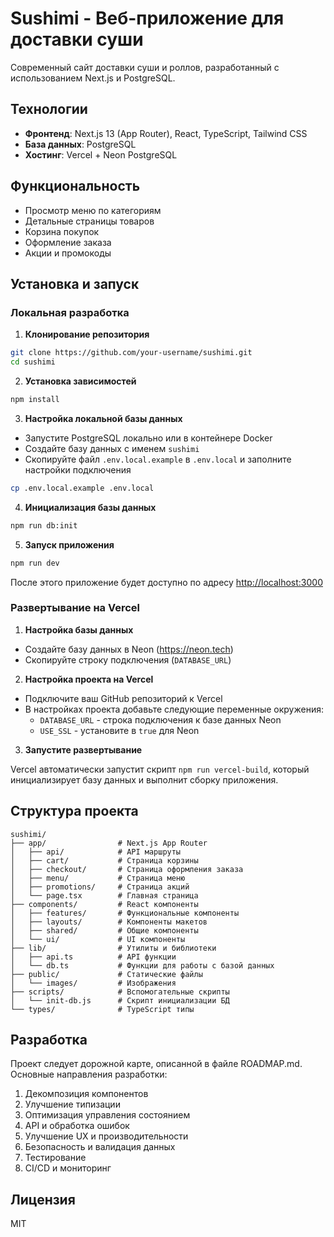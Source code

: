 # Sushimi - Веб-приложение для доставки суши

Современный сайт доставки суши и роллов, разработанный с использованием Next.js и PostgreSQL.

## Технологии

- **Фронтенд**: Next.js 13 (App Router), React, TypeScript, Tailwind CSS
- **База данных**: PostgreSQL
- **Хостинг**: Vercel + Neon PostgreSQL

## Функциональность

- Просмотр меню по категориям
- Детальные страницы товаров
- Корзина покупок
- Оформление заказа
- Акции и промокоды

## Установка и запуск

### Локальная разработка

1. **Клонирование репозитория**

```bash
git clone https://github.com/your-username/sushimi.git
cd sushimi
```

2. **Установка зависимостей**

```bash
npm install
```

3. **Настройка локальной базы данных**

- Запустите PostgreSQL локально или в контейнере Docker
- Создайте базу данных с именем `sushimi`
- Скопируйте файл `.env.local.example` в `.env.local` и заполните настройки подключения

```bash
cp .env.local.example .env.local
```

4. **Инициализация базы данных**

```bash
npm run db:init
```

5. **Запуск приложения**

```bash
npm run dev
```

После этого приложение будет доступно по адресу [http://localhost:3000](http://localhost:3000)

### Развертывание на Vercel

1. **Настройка базы данных**

- Создайте базу данных в Neon (https://neon.tech)
- Скопируйте строку подключения (`DATABASE_URL`)

2. **Настройка проекта на Vercel**

- Подключите ваш GitHub репозиторий к Vercel
- В настройках проекта добавьте следующие переменные окружения:
  * `DATABASE_URL` - строка подключения к базе данных Neon
  * `USE_SSL` - установите в `true` для Neon

3. **Запустите развертывание**

Vercel автоматически запустит скрипт `npm run vercel-build`, который инициализирует базу данных и выполнит сборку приложения.

## Структура проекта

```
sushimi/
├── app/                # Next.js App Router
│   ├── api/            # API маршруты
│   ├── cart/           # Страница корзины
│   ├── checkout/       # Страница оформления заказа
│   ├── menu/           # Страница меню
│   ├── promotions/     # Страница акций
│   └── page.tsx        # Главная страница
├── components/         # React компоненты
│   ├── features/       # Функциональные компоненты
│   ├── layouts/        # Компоненты макетов
│   ├── shared/         # Общие компоненты
│   └── ui/             # UI компоненты
├── lib/                # Утилиты и библиотеки
│   ├── api.ts          # API функции
│   └── db.ts           # Функции для работы с базой данных
├── public/             # Статические файлы
│   └── images/         # Изображения
├── scripts/            # Вспомогательные скрипты
│   └── init-db.js      # Скрипт инициализации БД
└── types/              # TypeScript типы
```

## Разработка

Проект следует дорожной карте, описанной в файле ROADMAP.md. Основные направления разработки:

1. Декомпозиция компонентов
2. Улучшение типизации
3. Оптимизация управления состоянием
4. API и обработка ошибок
5. Улучшение UX и производительности
6. Безопасность и валидация данных
7. Тестирование
8. CI/CD и мониторинг

## Лицензия

MIT 